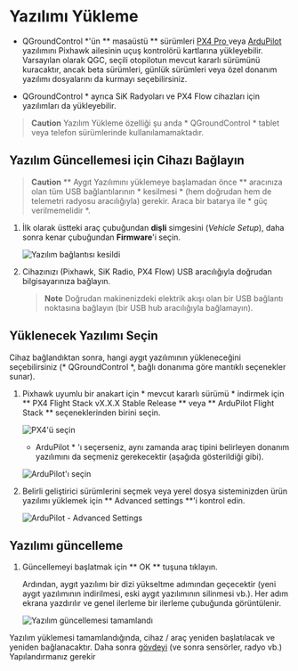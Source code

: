 # Yazılımı Yükleme

* QGroundControl *'ün ** masaüstü ** sürümleri [ PX4 Pro ](http://px4.io/) veya [ ArduPilot ](http://ardupilot.com) yazılımını Pixhawk ailesinin uçuş kontrolörü kartlarına yükleyebilir. Varsayılan olarak QGC, seçili otopilotun mevcut kararlı sürümünü kuracaktır, ancak beta sürümleri, günlük sürümleri veya özel donanım yazılımı dosyalarını da kurmayı seçebilirsiniz.

* QGroundControl * ayrıca SiK Radyoları ve PX4 Flow cihazları için yazılımları da yükleyebilir.

> **Caution** Yazılım Yükleme özelliği şu anda * QGroundControl * tablet veya telefon sürümlerinde kullanılamamaktadır.

## Yazılım Güncellemesi için Cihazı Bağlayın

> **Caution** ** Aygıt Yazılımını yüklemeye başlamadan önce ** aracınıza olan tüm USB bağlantılarının * kesilmesi * (hem doğrudan hem de telemetri radyosu aracılığıyla) gerekir. Araca bir batarya ile * güç verilmemelidir *.

1. İlk olarak üstteki araç çubuğundan **dişli** simgesini (*Vehicle Setup*), daha sonra kenar çubuğundan **Firmware**'i seçin.
    
    ![Yazılım bağlantısı kesildi](../../assets/setup/firmware/firmware_disconnected.jpg)

2. Cihazınızı (Pixhawk, SiK Radio, PX4 Flow) USB aracılığıyla doğrudan bilgisayarınıza bağlayın.
    
    > **Note** Doğrudan makinenizdeki elektrik akışı olan bir USB bağlantı noktasına bağlayın (bir USB hub aracılığıyla bağlamayın).

## Yüklenecek Yazılımı Seçin

Cihaz bağlandıktan sonra, hangi aygıt yazılımının yükleneceğini seçebilirsiniz (* QGroundControl *, bağlı donanıma göre mantıklı seçenekler sunar).

1. Pixhawk uyumlu bir anakart için * mevcut kararlı sürümü * indirmek için ** PX4 Flight Stack vX.X.X Stable Release ** veya ** ArduPilot Flight Stack ** seçeneklerinden birini seçin.
    
    ![PX4'ü seçin](../../assets/setup/firmware/firmware_select_default_px4.jpg)
    
    * ArduPilot * 'ı seçerseniz, aynı zamanda araç tipini belirleyen donanım yazılımını da seçmeniz gerekecektir (aşağıda gösterildiği gibi).
    
    ![ArduPilot'ı seçin](../../assets/setup/firmware/firmware_selection_ardupilot.jpg)

2. Belirli geliştirici sürümlerini seçmek veya yerel dosya sisteminizden ürün yazılımı yüklemek için ** Advanced settings **'i kontrol edin.
    
    ![ArduPilot - Advanced Settings](../../assets/setup/firmware/firmware_selection_advanced_settings.jpg)

## Yazılımı güncelleme

1. Güncellemeyi başlatmak için ** OK ** tuşuna tıklayın.
    
    Ardından, aygıt yazılımı bir dizi yükseltme adımından geçecektir (yeni aygıt yazılımının indirilmesi, eski aygıt yazılımının silinmesi vb.). Her adım ekrana yazdırılır ve genel ilerleme bir ilerleme çubuğunda görüntülenir.
    
    ![Yazılım güncellemesi tamamlandı](../../assets/setup/firmware/firmware_upgrade_complete.jpg)

Yazılım yüklemesi tamamlandığında, cihaz / araç yeniden başlatılacak ve yeniden bağlanacaktır. Daha sonra [ gövdeyi](../SetupView/Airframe.md) (ve sonra sensörler, radyo vb.) Yapılandırmanız gerekir